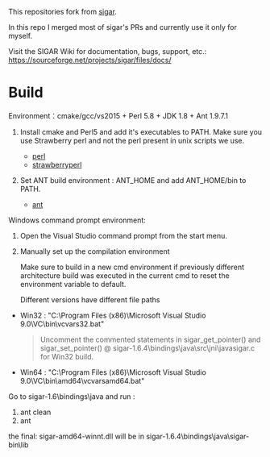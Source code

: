 This repositories fork from [sigar](https://github.com/hyperic/sigar).

In this repo I merged most of sigar's PRs and currently use it only for myself.

Visit the SIGAR Wiki for documentation, bugs, support, etc.:
https://sourceforge.net/projects/sigar/files/docs/

# Build

Environment：cmake/gcc/vs2015 + Perl 5.8 + JDK 1.8 + Ant 1.9.7.1

1) Install cmake and Perl5 and add it's executables to PATH. Make sure you use Strawberry perl and not the perl present in unix scripts we use.

   - [perl](https://www.perl.org/)
   - [strawberryperl](https://strawberryperl.com/)
2) Set ANT build environment : ANT_HOME and add ANT_HOME/bin to PATH.

   - [ant](https://ant.apache.org/)

Windows command prompt environment:

1) Open the Visual Studio command prompt from the start menu.
2) Manually set up the compilation environment

   Make sure to build in a new cmd environment if previously different architecture build was executed in the current cmd to reset the environment variable to default.

   Different versions have different file paths

- Win32 : "C:\Program Files (x86)\Microsoft Visual Studio 9.0\VC\bin\vcvars32.bat"

  > Uncomment the commented statements in sigar_get_pointer() and sigar_set_pointer() @ sigar-1.6.4\bindings\java\src\jni\javasigar.c for Win32 build.
  >
- Win64 : "C:\Program Files (x86)\Microsoft Visual Studio 9.0\VC\bin\amd64\vcvarsamd64.bat"

Go to sigar-1.6\bindings\java and run :

1. ant clean
2. ant

the final: sigar-amd64-winnt.dll will be in sigar-1.6.4\bindings\java\sigar-bin\lib

